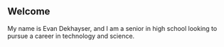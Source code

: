 ## Welcome

My name is Evan Dekhayser, and I am a senior in high school looking to pursue a career in technology and science.

